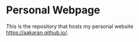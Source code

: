 # Personal Webpage

This is the repository that hosts my personal website https://aakaran.github.io/.
